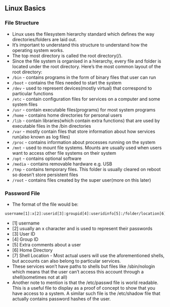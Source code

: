 ## Linux Basics
### File Structure
- Linux uses the filesystem hierarchy standard which defines the way directories/folders are laid out. 
- It’s important to understand this structure to understand how the operating system works. 
- The top most directory is called the root directory(/). 
- Since the file system is organised in a hierarchy, every file and folder is located under the root directory. Here’s the most common layout of the root directory:
- `/bin` - contains programs in the form of binary files that user can run
- `/boot` - contains the files needed to start the system
- `/dev` - used to represent devices(mostly virtual) that correspond to particular functions
- `/etc` - contain configuration files for services on a computer and some system files
- `/usr` - contain executable files(programs) for most system programs
- `/home` - contains home directories for personal users
- `/lib` - contain libraries(which contain extra functions) that are used by executable files in the /bin directories
- `/var` - mostly contain files that store information about how services run(also known as log files)
- `/proc` - contains information about processes running on the system
- `/mnt` - used to mount file systems. Mounts are usually used when users want to access other file systems on their system
- `/opt` - contains optional software
- `/media` - contains removable hardware e.g. USB 
- `/tmp` - contains temporary files. This folder is usually cleared on reboot so doesn’t store persistent files
- `/root` - contains files created by the super user(more on this later)
### Password File
- The format of the file would be:
````
username[1]:x[2]:userid[3]:groupid[4]:useridinfo[5]:/folder/location[6]:/shell/location[7]
````
- [1] username
- [2] usually an x character and is used to represent their passwords
- [3] User ID
- [4] Group ID
- [5] Extra comments about a user
- [6] Home Directory
- [7] Shell Location - Most actual users will use the aforementioned shells, but accounts can also belong to particular services. 
- These services won’t have paths to shells but files like /sbin/nologin which means that the user can’t access this account through a shell(sometimes not at all)
- Another note to mention is that the /etc/passwd file is world readable. This is a useful file to display as a proof of concept to show that you have access to a system. A similar such file is the /etc/shadow file that actually contains password hashes of the user.









